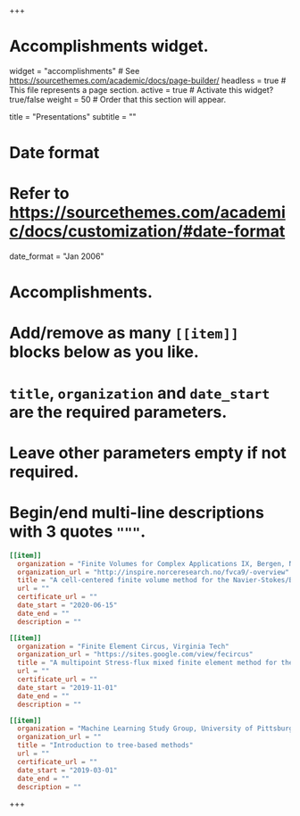 +++
# Accomplishments widget.
widget = "accomplishments"  # See https://sourcethemes.com/academic/docs/page-builder/
headless = true  # This file represents a page section.
active = true  # Activate this widget? true/false
weight = 50  # Order that this section will appear.

title = "Presentations"
subtitle = ""

# Date format
#   Refer to https://sourcethemes.com/academic/docs/customization/#date-format
date_format = "Jan 2006"

# Accomplishments.
#   Add/remove as many `[[item]]` blocks below as you like.
#   `title`, `organization` and `date_start` are the required parameters.
#   Leave other parameters empty if not required.
#   Begin/end multi-line descriptions with 3 quotes `"""`.

```toml
[[item]]
  organization = "Finite Volumes for Complex Applications IX, Bergen, Norway (held online)"
  organization_url = "http://inspire.norceresearch.no/fvca9/-overview"
  title = "A cell-centered finite volume method for the Navier-Stokes/Biot model"
  url = ""
  certificate_url = ""
  date_start = "2020-06-15"
  date_end = ""
  description = ""
```

```toml
[[item]]
  organization = "Finite Element Circus, Virginia Tech"
  organization_url = "https://sites.google.com/view/fecircus"
  title = "A multipoint Stress-flux mixed finite element method for the Stokes-Biot model"
  url = ""
  certificate_url = ""
  date_start = "2019-11-01"
  date_end = ""
  description = ""
```

```toml
[[item]]
  organization = "Machine Learning Study Group, University of Pittsburgh"
  organization_url = ""
  title = "Introduction to tree-based methods"
  url = ""
  certificate_url = ""
  date_start = "2019-03-01"
  date_end = ""
  description = ""
```

+++
